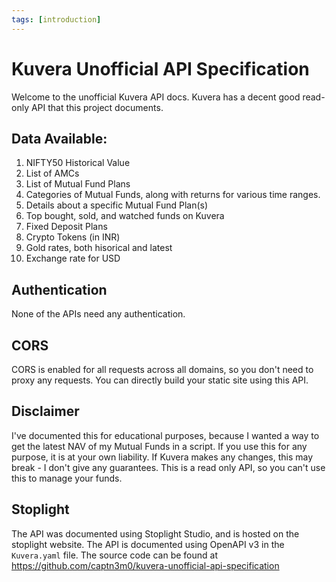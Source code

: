 ```yaml
---
tags: [introduction]
---
```


# Kuvera Unofficial API Specification

Welcome to the unofficial Kuvera API docs. Kuvera has a decent good read-only API that this project documents.

## Data Available:

1. NIFTY50 Historical Value
2. List of AMCs
3. List of Mutual Fund Plans
4. Categories of Mutual Funds, along with returns for various time ranges.
5. Details about a specific Mutual Fund Plan(s)
6. Top bought, sold, and watched funds on Kuvera
7. Fixed Deposit Plans
8. Crypto Tokens (in INR)
9. Gold rates, both hisorical and latest
10. Exchange rate for USD

## Authentication

None of the APIs need any authentication.

## CORS

CORS is enabled for all requests across all domains, so you don't need to proxy any requests. You can directly build your static site using this API.

## Disclaimer

I've documented this for educational purposes, because I wanted a way to get the latest NAV of my Mutual Funds in a script. If you use this for any purpose, it is at your own liability. If Kuvera makes any changes, this may break - I don't give any guarantees. This is a read only API, so you can't use this to manage your funds.

## Stoplight

The API was documented using Stoplight Studio, and is hosted on the stoplight website. The API is documented using OpenAPI v3 in the `Kuvera.yaml` file. The source code can be found at https://github.com/captn3m0/kuvera-unofficial-api-specification